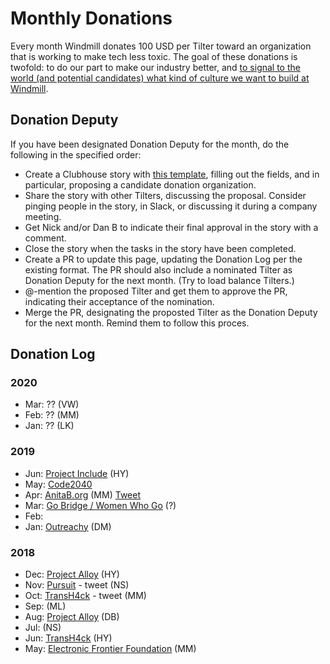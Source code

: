 # Monthly Donations

Every month Windmill donates 100 USD per Tilter toward an organization that is working to make tech less toxic. The goal of these donations is twofold: to do our part to make our industry better, and [to signal to the world (and potential candidates) what kind of culture we want to build at Windmill](https://twitter.com/dbentley/status/1196853652444499968).

## Donation Deputy

If you have been designated Donation Deputy for the month, do the following in the specified order:

- Create a Clubhouse story with [this template](), filling out the fields, and in particular, proposing a candidate donation organization.
- Share the story with other Tilters, discussing the proposal. Consider pinging people in the story, in Slack, or discussing it during a company meeting.
- Get Nick and/or Dan B to indicate their final approval in the story with a comment.
- Close the story when the tasks in the story have been completed.
- Create a PR to update this page, updating the Donation Log per the existing format. The PR should also include a nominated Tilter as Donation Deputy for the next month. (Try to load balance Tilters.)
- @-mention the proposed Tilter and get them to approve the PR, indicating their acceptance of the nomination.
- Merge the PR, designating the proposted Tilter as the Donation Deputy for the next month. Remind them to follow this proces.

## Donation Log

### 2020
* Mar: ?? (VW)
* Feb: ?? (MM)
* Jan: ?? (LK)

### 2019
* Jun: [Project Include](https://projectinclude.org/) (HY)
* May: [Code2040](http://www.code2040.org/)
* Apr: [AnitaB.org](https://anitab.org/) (MM) [Tweet](https://twitter.com/tilt_dev/status/1124073397036683264)
* Mar: [Go Bridge / Women Who Go](https://www.womenwhogo.org/) (?)
* Feb: 
* Jan: [Outreachy](https://www.outreachy.org/) (DM)

### 2018
* Dec: [Project Alloy](https://www.projectalloy.org/) (HY)
* Nov: [Pursuit](https://www.pursuit.org/) - tweet (NS)
* Oct: [TransH4ck](http://www.transhack.org/) - tweet (MM) 
* Sep: (ML) 
* Aug: [Project Alloy](https://www.projectalloy.org/) (DB)
* Jul: (NS)
* Jun: [TransH4ck](http://www.transhack.org/) (HY)
* May: [Electronic Frontier Foundation](https://www.eff.org/) (MM)
